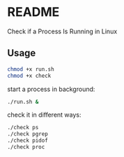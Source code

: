 # README
Check if a Process Is Running in Linux

## Usage
```bash
chmod +x run.sh
chmod +x check
```
start a process in background:
```bash
./run.sh &
```
check it in different ways:
```bash
./check ps
./check pgrep
./check pidof
./check proc
```